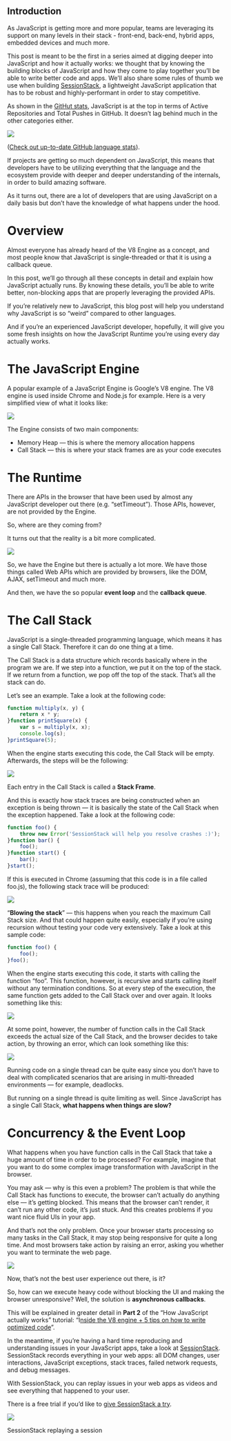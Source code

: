 ## Introduction

As JavaScript is getting more and more popular, teams are leveraging its support on many levels in their stack - front-end, back-end, hybrid apps, embedded devices and much more.

This post is meant to be the first in a series aimed at digging deeper into JavaScript and how it actually works: we thought that by knowing the building blocks of JavaScript and how they come to play together you’ll be able to write better code and apps. We’ll also share some rules of thumb we use when building  [SessionStack](https://www.sessionstack.com/?utm_source=medium&utm_medium=source&utm_content=javascript-series-post1-intro), a lightweight JavaScript application that has to be robust and highly-performant in order to stay competitive.

As shown in the  [GitHut stats](http://githut.info/), JavaScript is at the top in terms of Active Repositories and Total Pushes in GitHub. It doesn’t lag behind much in the other categories either.

![](https://miro.medium.com/max/875/1*Zf4reZZJ9DCKsXf5CSXghg.png)

([Check out up-to-date GitHub language stats](https://madnight.github.io/githut/)).

If projects are getting so much dependent on JavaScript, this means that developers have to be utilizing everything that the language and the ecosystem provide with deeper and deeper understanding of the internals, in order to build amazing software.

As it turns out, there are a lot of developers that are using JavaScript on a daily basis but don’t have the knowledge of what happens under the hood.

# Overview

Almost everyone has already heard of the V8 Engine as a concept, and most people know that JavaScript is single-threaded or that it is using a callback queue.

In this post, we’ll go through all these concepts in detail and explain how JavaScript actually runs. By knowing these details, you’ll be able to write better, non-blocking apps that are properly leveraging the provided APIs.

If you’re relatively new to JavaScript, this blog post will help you understand why JavaScript is so “weird” compared to other languages.

And if you’re an experienced JavaScript developer, hopefully, it will give you some fresh insights on how the JavaScript Runtime you’re using every day actually works.

# **The JavaScript Engine**

A popular example of a JavaScript Engine is Google’s V8 engine. The V8 engine is used inside Chrome and Node.js for example. Here is a very simplified view of what it looks like:

![](https://miro.medium.com/max/875/1*OnH_DlbNAPvB9KLxUCyMsA.png)

The Engine consists of two main components:  
* Memory Heap — this is where the memory allocation happens  
* Call Stack — this is where your stack frames are as your code executes

# **The Runtime**

There are APIs in the browser that have been used by almost any JavaScript developer out there (e.g. “setTimeout”). Those APIs, however, are not provided by the Engine.

So, where are they coming from?

It turns out that the reality is a bit more complicated.

![](https://miro.medium.com/max/875/1*4lHHyfEhVB0LnQ3HlhSs8g.png)

So, we have the Engine but there is actually a lot more. We have those things called Web APIs which are provided by browsers, like the DOM, AJAX, setTimeout and much more.

And then, we have the so popular  **event loop**  and the  **callback queue**.

# The Call Stack

JavaScript is a single-threaded programming language, which means it has a single Call Stack. Therefore it can do one thing at a time.

The Call Stack is a data structure which records basically where in the program we are.  If we step into a function, we put it on the top of the stack. If we return from a function, we pop off the top of the stack. That’s all the stack can do.

Let’s see an example. Take a look at the following code:
```js
function multiply(x, y) {  
    return x * y;  
}function printSquare(x) {  
    var s = multiply(x, x);  
    console.log(s);  
}printSquare(5);
```
When the engine starts executing this code, the Call Stack will be empty. Afterwards, the steps will be the following:

![](https://miro.medium.com/max/875/1*Yp1KOt_UJ47HChmS9y7KXw.png)

Each entry in the Call Stack is called a  **Stack Frame**.

And this is exactly how stack traces are being constructed when an exception is being thrown — it is basically the state of the Call Stack when the exception happened. Take a look at the following code:

```js
function foo() {  
    throw new Error('SessionStack will help you resolve crashes :)');  
}function bar() {  
    foo();  
}function start() {  
    bar();  
}start();
```

If this is executed in Chrome (assuming that this code is in a file called foo.js), the following stack trace will be produced:

![](https://miro.medium.com/max/634/1*T-W_ihvl-9rG4dn18kP3Qw.png)

“**Blowing the stack**” — this happens when you reach the maximum Call Stack size. And that could happen quite easily, especially if you’re using recursion without testing your code very extensively. Take a look at this sample code:
```js
function foo() {  
    foo();  
}foo();
```
When the engine starts executing this code, it starts with calling the function “foo”. This function, however, is recursive and starts calling itself without any termination conditions. So at every step of the execution, the same function gets added to the Call Stack over and over again. It looks something like this:

![](https://miro.medium.com/max/875/1*AycFMDy9tlDmNoc5LXd9-g.png)

At some point, however, the number of function calls in the Call Stack exceeds the actual size of the Call Stack, and the browser decides to take action, by throwing an error, which can look something like this:

![](https://miro.medium.com/max/483/1*e0nEd59RPKz9coyY8FX-uw.png)

Running code on a single thread can be quite easy since you don’t have to deal with complicated scenarios that are arising in multi-threaded environments — for example, deadlocks.

But running on a single thread is quite limiting as well. Since JavaScript has a single Call Stack,  **what happens when things are slow?**

# **Concurrency & the Event Loop**

What happens when you have function calls in the Call Stack that take a huge amount of time in order to be processed? For example, imagine that you want to do some complex image transformation with JavaScript in the browser.

You may ask — why is this even a problem? The problem is that while the Call Stack has functions to execute, the browser can’t actually do anything else — it’s getting blocked. This means that the browser can’t render, it can’t run any other code, it’s just stuck. And this creates problems if you want nice fluid UIs in your app.

And that’s not the only problem. Once your browser starts processing so many tasks in the Call Stack, it may stop being responsive for quite a long time. And most browsers take action by raising an error, asking you whether you want to terminate the web page.

![](https://miro.medium.com/max/578/1*WlMXK3rs_scqKTRV41au7g.jpeg)

Now, that’s not the best user experience out there, is it?

So, how can we execute heavy code without blocking the UI and making the browser unresponsive? Well, the solution is  **asynchronous callbacks**.

This will be explained in greater detail in  **Part 2**  of the “How JavaScript actually works” tutorial: “I[nside the V8 engine + 5 tips on how to write optimized code](https://blog.sessionstack.com/how-javascript-works-inside-the-v8-engine-5-tips-on-how-to-write-optimized-code-ac089e62b12e)”.

In the meantime, if you’re having a hard time reproducing and understanding issues in your JavaScript apps, take a look at  [SessionStack](https://www.sessionstack.com/?utm_source=medium&utm_medium=blog&utm_content=Post-1-overview-outro). SessionStack records everything in your web apps: all DOM changes, user interactions, JavaScript exceptions, stack traces, failed network requests, and debug messages.

With SessionStack, you can replay issues in your web apps as videos and see everything that happened to your user.

There is a free trial if you’d like to  [give SessionStack a try](https://www.sessionstack.com/?utm_source=medium&utm_medium=source&utm_content=javascript-series-post1-intro).

![](https://miro.medium.com/max/875/0*H2bzDr9anlToiiFM)

SessionStack replaying a session